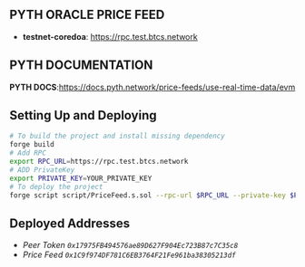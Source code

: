 ## PYTH ORACLE PRICE FEED

- **testnet-coredoa**: https://rpc.test.btcs.network

## PYTH DOCUMENTATION

**PYTH DOCS**:https://docs.pyth.network/price-feeds/use-real-time-data/evm

## Setting Up and Deploying

```sh
# To build the project and install missing dependency
forge build
# Add RPC
export RPC_URL=https://rpc.test.btcs.network
# ADD PrivateKey
export PRIVATE_KEY=YOUR_PRIVATE_KEY
# To deploy the project
forge script script/PriceFeed.s.sol --rpc-url $RPC_URL --private-key $PRIVATE_KEY --broadcast --legacy
```

## Deployed Addresses

- _Peer Token `0x17975FB494576ae89D627F904Ec723B87c7C35c8`_
- _Price Feed `0x1C9f974DF781C6EB3764F21Fe961ba38305213df`_
